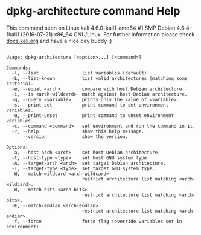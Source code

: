 # dpkg-architecture command Help
 
 This command seen on Linux kali 4.6.0-kali1-amd64 #1 SMP Debian 4.6.4-1kali1 (2016-07-21) x86_64 GNU/Linux. For further information please check [docs.kali.org](docs.kali.org) and have a nice day buddy ;) 

~~~

Usage: dpkg-architecture [<option>...] [<command>]

Commands:
  -l, --list                list variables (default).
  -L, --list-known          list valid architectures (matching some criteria).
  -e, --equal <arch>        compare with host Debian architecture.
  -i, --is <arch-wildcard>  match against host Debian architecture.
  -q, --query <variable>    prints only the value of <variable>.
  -s, --print-set           print command to set environment variables.
  -u, --print-unset         print command to unset environment variables.
  -c, --command <command>   set environment and run the command in it.
  -?, --help                show this help message.
      --version             show the version.

Options:
  -a, --host-arch <arch>    set host Debian architecture.
  -t, --host-type <type>    set host GNU system type.
  -A, --target-arch <arch>  set target Debian architecture.
  -T, --target-type <type>  set target GNU system type.
  -W, --match-wildcard <arch-wildcard>
                            restrict architecture list matching <arch-wildcard>.
  -B, --match-bits <arch-bits>
                            restrict architecture list matching <arch-bits>.
  -E, --match-endian <arch-endian>
                            restrict architecture list matching <arch-endian>.
  -f, --force               force flag (override variables set in environment).

~~~

